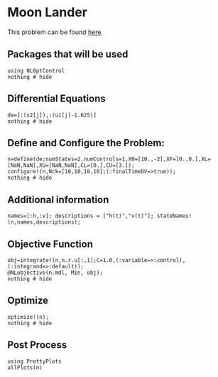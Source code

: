 # Moon Lander

This problem can be found [here](http://www.gpops2.com/Examples/MoonLander.html).

## Packages that will be used
```@example MoonLander
using NLOptControl
nothing # hide
```

## Differential Equations
```@example MoonLander
de=[:(x2[j]),:(u1[j]-1.625)]
nothing # hide
```

## Define and Configure the Problem:
```@example MoonLander
n=define(de;numStates=2,numControls=1,X0=[10.,-2],XF=[0.,0.],XL=[NaN,NaN],XU=[NaN,NaN],CL=[0.],CU=[3.]);
configure!(n,Nck=[10,10,10,10];(:finalTimeDV=>true));
nothing # hide
```

## Additional information
```@example MoonLander
names=[:h,:v]; descriptions = ["h(t)","v(t)"]; stateNames!(n,names,descriptions);
```
## Objective Function
```@example MoonLander
obj=integrate!(n,n.r.u[:,1];C=1.0,(:variable=>:control),(:integrand=>:default));
@NLobjective(n.mdl, Min, obj);
nothing # hide
```
## Optimize
```@example MoonLander
optimize!(n);
nothing # hide
```

## Post Process
```@example MoonLander
using PrettyPlots
allPlots(n)
```
